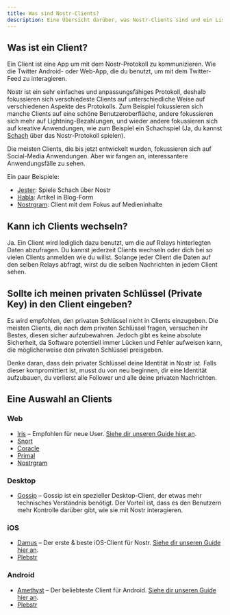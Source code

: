 ```yaml
---
title: Was sind Nostr-Clients?
description: Eine Übersicht darüber, was Nostr-Clients sind und ein Liste unserer Favouriten.
---
```


## Was ist ein Client?

Ein Client ist eine App um mit dem Nostr-Protokoll zu kommunizieren. Wie die Twitter Android- oder Web-App, die du benutzt, um mit dem Twitter-Feed zu interagieren.

Nostr ist ein sehr einfaches und anpassungsfähiges Protokoll, deshalb fokussieren sich verschiedeste Clients auf unterschiedliche Weise auf verschiedenen Aspekte des Protokolls. Zum Beispiel fokussieren sich manche Clients auf eine schöne Benutzeroberfläche, andere fokussieren sich mehr auf Lightning-Bezahlungen, und wieder andere fokussieren sich auf kreative Anwendungen, wie zum Beispiel ein Schachspiel (Ja, du kannst [Schach](https://jesterui.github.io/) über das Nostr-Protokoll spielen). 

Die meisten Clients, die bis jetzt entwickelt wurden, fokussieren sich auf Social-Media Anwendungen. Aber wir fangen an, interessantere Anwendungsfälle zu sehen.

Ein paar Beispiele:

-   [Jester](https://jesterui.github.io/): Spiele Schach über Nostr
-   [Habla](https://habla.news/): Artikel in Blog-Form
-   [Nostrgram](https://nostrgram.co/): Client mit dem Fokus auf Medieninhalte

## Kann ich Clients wechseln?

Ja. Ein Client wird lediglich dazu benutzt, um die auf Relays hinterlegten Daten abzufragen. Du kannst jederzeit Clients wechseln oder dich bei so vielen Clients anmelden wie du willst. Solange jeder Client die Daten auf den selben Relays abfragt, wirst du die selben Nachrichten in jedem Client sehen.

## Sollte ich meinen privaten Schlüssel (Private Key) in den Client eingeben?

Es wird empfohlen, den privaten Schlüssel nicht in Clients einzugeben. Die meisten Clients, die nach dem privaten Schlüssel fragen, versuchen ihr Bestes, diesen sicher aufzubewahren. Jedoch gibt es keine absolute Sicherheit, da Software potentiell immer Lücken und Fehler aufweisen kann, die möglicherweise den privaten Schlüssel preisgeben.

Denke daran, dass dein privater Schlüssel deine Identität in Nostr ist. Falls dieser kompromittiert ist, musst du von neu beginnen, dir eine Identität aufzubauen, du verlierst alle Follower und alle deine privaten Nachrichten.

## Eine Auswahl an Clients

### Web

- [Iris](https://iris.to) – Empfohlen für neue User. [Siehe dir unseren Guide hier an](/en/guides/iris).
- [Snort](https://snort.social/)
- [Coracle](https://coracle.social/)
- [Primal](https://primal.net/)
- [Nostrgram](https://nostrgram.co/)

### Desktop

-   [Gossip](https://www.github.com/mikedilger/gossip) – Gossip ist ein spezieller Desktop-Client, der etwas mehr technisches Verständnis benötigt. Der Vorteil ist, dass es den Benutzern mehr Kontrolle darüber gibt, wie sie mit Nostr interagieren.

### iOS

-   [Damus](https://apps.apple.com/app/damus/id1628663131) – Der erste & beste iOS-Client für Nostr. [Siehe dir unseren Guide hier an](/en/guides/damus).
-   [Plebstr](https://apps.apple.com/app/plebstr-nostr-client/id1666230916)

### Android

-   [Amethyst](https://play.google.com/store/apps/details?id=com.vitorpamplona.amethyst) – Der beliebteste Client für Android. [Siehe dir unseren Guide hier an](/en/guides/amethyst).
-   [Plebstr](https://play.google.com/store/apps/details?id=com.plebstr.client)